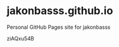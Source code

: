 # jakonbasss.github.io
Personal GitHub Pages site for jakonbasss

















































ziAQxu54B
